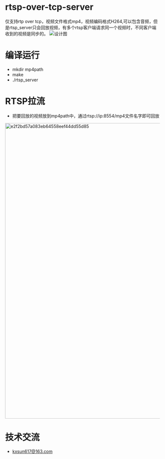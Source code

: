 # rtsp-over-tcp-server
仅支持rtp over tcp，视频文件格式mp4，视频编码格式H264,可以包含音频，但是rtsp_server只会回放视频，有多个rtsp客户端请求同一个视频时，不同客户端收到的视频是同步的。
![设计图](https://github.com/BreakingY/rtsp-over-tcp-server/assets/99859929/46f1f398-91c1-4be7-8388-c6945f6239b9)


# 编译运行
* mkdir mp4path
* make
* ./rtsp_server

# RTSP拉流
* 把要回放的视频放到mp4path中，通过rtsp://ip:8554/mp4文件名字即可回放
<img width="960" alt="e2f2bd57a083eb64558eef44dd55d85" src="https://github.com/BreakingY/rtsp-over-tcp-server/assets/99859929/8c810989-529b-479f-be15-b89fd49e7870">


# 技术交流
* kxsun617@163.com
